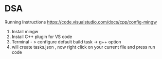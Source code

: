# DSA

Running Instructions
https://code.visualstudio.com/docs/cpp/config-mingw

1. Install mingw
2. Install C++ plugin for VS code
3. Terminal - > configure default  build task  -> g++ option
4. will create tasks.json , now right click on your current file and press run code